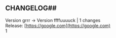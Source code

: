 ## CHANGELOG##
Version grrr -> Version ffffuuuuck | 1 changes</br>Release: [https://google.com](https://google.com)</br>1
